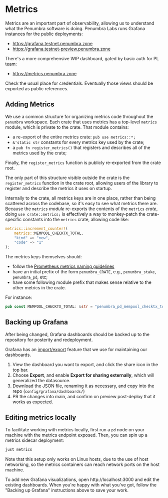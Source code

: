 # Metrics

Metrics are an important part of observability, allowing us to understand what
the Penumbra software is doing. Penumbra Labs runs Grafana instances for the public deployments:

  * https://grafana.testnet.penumbra.zone
  * https://grafana.testnet-preview.penumbra.zone

There's a more comprehensive WIP dashboard, gated by basic auth for PL team:

  * https://metrics.penumbra.zone

Check the usual place for credentials. Eventually those views should be exported
as public references.

## Adding Metrics

We use a common structure for organizing metrics code throughout the `penumbra`
workspace.  Each crate that uses metrics has a top-level `metrics` module, which
is private to the crate.  That module contains:

- a re-export of the entire metrics crate: `pub use metrics::*;`
- `&'static str` constants for every metrics key used by the crate;
- a `pub fn register_metrics()` that registers and describes all of the metrics used by the crate;

Finally, the `register_metrics` function is publicly re-exported from the crate root.

The only part of this structure visible outside the crate is the
`register_metrics` function in the crate root, allowing users of the library to
register and describe the metrics it uses on startup.

Internally to the crate, all metrics keys are in one place, rather than being
scattered across the codebase, so it's easy to see what metrics there are.
Because the `metrics` _module_ re-exports the contents of the `metrics` _crate_,
doing `use crate::metrics;` is effectively a way to monkey-patch the
crate-specific constants into the `metrics` crate, allowing code like:

```rust
metrics::increment_counter!(
    metrics::MEMPOOL_CHECKTX_TOTAL,
    "kind" => "new",
    "code" => "1"
);
```

The metrics keys themselves should:

- follow the [Prometheus metrics naming guidelines](https://prometheus.io/docs/practices/naming/)
- have an initial prefix of the form `penumbra_CRATE`, e.g., `penumbra_stake`, `penumbra_pd`, etc;
- have some following module prefix that makes sense relative to the other metrics in the crate.

For instance:

```rust
pub const MEMPOOL_CHECKTX_TOTAL: &str = "penumbra_pd_mempool_checktx_total";
```

## Backing up Grafana

After being changed, Grafana dashboards should be backed up to the repository for posterity and redeployment.

Grafana has an [import/export](https://grafana.com/docs/grafana/latest/dashboards/export-import/) feature that
we use for maintaining our dashboards.

1. View the dashboard you want to export, and click the share icon in the top bar.
2. Choose **Export**, and enable **Export for sharing externally**, which will generalized the datasource.
3. Download the JSON file, renaming it as necessary, and copy into the repo (`config/grafana/dashboards/`)
4. PR the changes into main, and confirm on preview post-deploy that it works as expected.

## Editing metrics locally

To facilitate working with metrics locally, first run a `pd` node on your machine with the metrics endpoint
exposed. Then, you can spin up a metrics sidecar deployment:

```bash
just metrics
```

Note that this setup only works on Linux hosts, due to the use of host networking, so the metrics
containers can reach network ports on the host machine.

To add new Grafana visualizations, open http://localhost:3000 and edit the existing dashboards.
When you're happy with what you've got, follow the "Backing up Grafana" instructions above to save your work.
